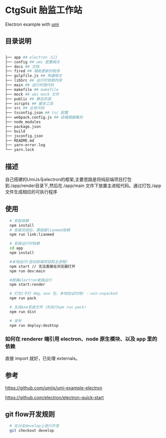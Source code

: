 # CtgSuit 胎监工作站

Electron example with [umi](https://github.com/umijs/umi/)
## 目录说明
```bash

├── app ## electron 入口 
├── config ## umi 配置相关
├── docs ## 文档
├── fired ## 辅助更新的程序
├── gulpfile.js ## 构建相关
├── libSrc ## 运行时依赖的库
├── main ## 运行时源代码
├── makefile ## makefile
├── mock ## umi mock 文件
├── public ## 静态资源
├── scripts ## 脚本工具
├── src ## 业务代码
├── tsconfig.json ## tsc 配置
├── webpack.config.js ## 给编辑器看的
├── node_modules
├── package.json
├── build
├── jsconfig.json 
├── README.md
├── yarn-error.log
└── yarn.lock
```
## 描述

 自己搭建的UmiJs与electron的框架,主要思路是将纯前端项目打包到./app/render目录下,然后在./app/main 文件下放置主进程代码。通过打包./app文件生成相应的可执行程序

## 使用

```bash
  # 安装依赖
  npm install
  # 安装完成后，需链接lianmed依赖
  npm run link:lianmed 

  # 安装运行时依赖
  cd app
  npm install

  #本地运行(启动前端项目和主进程)
  npm start // 无法直接在浏览器打开
  npm run dev:main

  #脱离electron单独运行
  npm start:render

  # 打包(不打 dmg、exe 包，本地验证时用) --win-unpacked
  npm run pack

  # 生成exe安装文件（先执行npm run pack）
  npm run dist

  # 发布
  npm run deploy:desktop
```

### 如何在 renderer 端引用 electron、node 原生模块、以及 app 里的依赖

 直接 import 就好，已处理 externals。

## 参考

https://github.com/umijs/umi-example-electron

https://github.com/electron/electron-quick-start

## git flow开发规则

```bash
  # 在分支develop上进行开发
  git checkout develop
```
